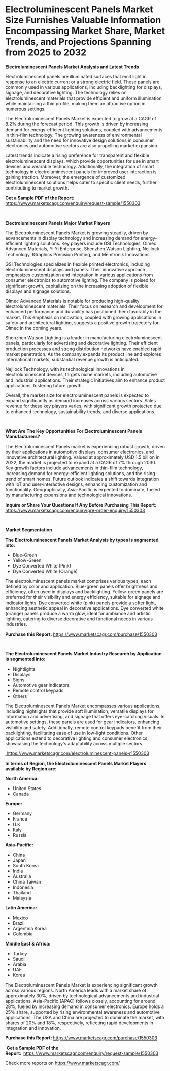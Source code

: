<p><h1>Electroluminescent Panels Market Size Furnishes Valuable Information Encompassing Market Share, Market Trends, and Projections Spanning from 2025 to 2032</h1></p><p><strong>Electroluminescent Panels Market Analysis and Latest Trends</strong></p>
<p><p>Electroluminescent panels are illuminated surfaces that emit light in response to an electric current or a strong electric field. These panels are commonly used in various applications, including backlighting for displays, signage, and decorative lighting. The technology relies on electroluminescent materials that provide efficient and uniform illumination while maintaining a thin profile, making them an attractive option in numerous settings.</p><p>The Electroluminescent Panels Market is expected to grow at a CAGR of 8.2% during the forecast period. This growth is driven by increasing demand for energy-efficient lighting solutions, coupled with advancements in thin-film technology. The growing awareness of environmental sustainability and the need for innovative design solutions in consumer electronics and automotive sectors are also propelling market expansion.</p><p>Latest trends indicate a rising preference for transparent and flexible electroluminescent displays, which provide opportunities for use in smart devices and wearable technology. Additionally, the integration of smart technology in electroluminescent panels for improved user interaction is gaining traction. Moreover, the emergence of customized electroluminescent solutions helps cater to specific client needs, further contributing to market growth.</p></p>
<p><strong>Get a Sample PDF of the Report:&nbsp;</strong> <a href="https://www.marketscagr.com/enquiry/request-sample/1550303?utm_campaign=2239&utm_medium=2&utm_source=Github&utm_content=ia&utm_term=20022025&utm_id=electroluminescent-panels">https://www.marketscagr.com/enquiry/request-sample/1550303</a></p>
<p>&nbsp;</p>
<p><strong>Electroluminescent Panels Major Market Players</strong></p>
<p><p>The Electroluminescent Panels Market is growing steadily, driven by advancements in display technology and increasing demand for energy-efficient lighting solutions. Key players include GSI Technologies, Olmec Advanced Materials, Yi Yi Enterprise, Shenzhen Watson Lighting, Nejilock Technology, IGraphics Precision Printing, and Memtronik Innovations.</p><p>GSI Technologies specializes in flexible printed electronics, including electroluminescent displays and panels. Their innovative approach emphasizes customization and integration in various applications from consumer electronics to automotive lighting. The company is poised for significant growth, capitalizing on the increasing adoption of flexible displays and signage solutions. </p><p>Olmec Advanced Materials is notable for producing high-quality electroluminescent materials. Their focus on research and development for enhanced performance and durability has positioned them favorably in the market. This emphasis on innovation, coupled with growing applications in safety and architectural lighting, suggests a positive growth trajectory for Olmec in the coming years.</p><p>Shenzhen Watson Lighting is a leader in manufacturing electroluminescent panels, particularly for advertising and decorative lighting. Their efficient production processes and strong distribution networks have enabled rapid market penetration. As the company expands its product line and explores international markets, substantial revenue growth is anticipated.</p><p>Nejilock Technology, with its technological innovations in electroluminescent devices, targets niche markets, including automotive and industrial applications. Their strategic initiatives aim to enhance product applications, fostering future growth.</p><p>Overall, the market size for electroluminescent panels is expected to expand significantly as demand increases across various sectors. Sales revenue for these key players varies, with significant growth projected due to enhanced technology, sustainability trends, and diverse applications.</p></p>
<p>&nbsp;</p>
<p><strong>What Are The Key Opportunities For Electroluminescent Panels Manufacturers?</strong></p>
<p><p>The Electroluminescent Panels market is experiencing robust growth, driven by their applications in automotive displays, consumer electronics, and innovative architectural lighting. Valued at approximately USD 1.5 billion in 2022, the market is projected to expand at a CAGR of 7% through 2030. Key growth factors include advancements in thin-film technology, increasing demand for energy-efficient lighting solutions, and the rising trend of smart homes. Future outlook indicates a shift towards integration with IoT and user-interactive designs, enhancing customization and functionality. Geographically, Asia-Pacific is expected to dominate, fueled by manufacturing expansions and technological innovations.</p></p>
<p><strong>Inquire or Share Your Questions If Any Before Purchasing This Report:</strong> <a href="https://www.marketscagr.com/enquiry/pre-order-enquiry/1550303?utm_campaign=2239&utm_medium=2&utm_source=Github&utm_content=ia&utm_term=20022025&utm_id=electroluminescent-panels">https://www.marketscagr.com/enquiry/pre-order-enquiry/1550303</a></p>
<p>&nbsp;</p>
<p><strong>Market Segmentation</strong></p>
<p><strong>The Electroluminescent Panels Market Analysis by types is segmented into:</strong></p>
<p><ul><li>Blue-Green</li><li>Yellow-Green</li><li>Dye Converted White (Pink)</li><li>Dye Converted White (Orange)</li></ul></p>
<p><p>The electroluminescent panels market comprises various types, each defined by color and application. Blue-green panels offer brightness and efficiency, often used in displays and backlighting. Yellow-green panels are preferred for their visibility and energy efficiency, suitable for signage and indicator lights. Dye converted white (pink) panels provide a softer light, enhancing aesthetic appeal in decorative applications. Dye converted white (orange) panels produce a warm glow, ideal for ambiance and artistic lighting, catering to diverse decorative and functional needs in various industries.</p></p>
<p><strong>Purchase this Report:&nbsp;</strong><a href="https://www.marketscagr.com/purchase/1550303?utm_campaign=2239&utm_medium=2&utm_source=Github&utm_content=ia&utm_term=20022025&utm_id=electroluminescent-panels">https://www.marketscagr.com/purchase/1550303</a></p>
<p>&nbsp;</p>
<p><strong>The Electroluminescent Panels Market Industry Research by Application is segmented into:</strong></p>
<p><ul><li>Nightlights</li><li>Displays</li><li>Signs</li><li>Automotive gear indicators</li><li>Remote control keypads</li><li>Others</li></ul></p>
<p><p>The Electroluminescent Panels Market encompasses various applications, including nightlights that provide soft illumination, versatile displays for information and advertising, and signage that offers eye-catching visuals. In automotive settings, these panels are used for gear indicators, enhancing visibility and safety. Additionally, remote control keypads benefit from their backlighting, facilitating ease of use in low-light conditions. Other applications extend to decorative lighting and consumer electronics, showcasing the technology's adaptability across multiple sectors.</p></p>
<p><a href="https://www.marketscagr.com/electroluminescent-panels-r1550303?utm_campaign=2239&utm_medium=2&utm_source=Github&utm_content=ia&utm_term=20022025&utm_id=electroluminescent-panels">&nbsp;https://www.marketscagr.com/electroluminescent-panels-r1550303</a></p>
<p><strong>In terms of Region, the Electroluminescent Panels Market Players available by Region are:</strong></p>
<p>
    <p> <strong> North America: </strong>
        <ul>
            <li>United States</li>
            <li>Canada</li>
        </ul>
        </p> 
    <p> <strong> Europe: </strong>
        <ul>
            <li>Germany</li>
            <li>France</li>
            <li>U.K.</li>
            <li>Italy</li>
            <li>Russia</li>
        </ul>
        </p> 
    <p> <strong> Asia-Pacific: </strong>
        <ul>
            <li>China</li>
            <li>Japan</li>
            <li>South Korea</li>
            <li>India</li>
            <li>Australia</li>
            <li>China Taiwan</li>
            <li>Indonesia</li>
            <li>Thailand</li>
            <li>Malaysia</li>
        </ul>
        </p> 
    <p> <strong> Latin America: </strong>
        <ul>
            <li>Mexico</li>
            <li>Brazil</li>
            <li>Argentina Korea</li>
            <li>Colombia</li>
        </ul>
        </p> 
    <p> <strong> Middle East & Africa: </strong>
        <ul>
            <li>Turkey</li>
            <li>Saudi</li>
            <li>Arabia</li>
            <li>UAE</li>
            <li>Korea</li>
        </ul>
    </p>
    </p>
<p><p>The Electroluminescent Panels Market is experiencing significant growth across various regions. North America leads with a market share of approximately 30%, driven by technological advancements and industrial applications. Asia-Pacific (APAC) follows closely, accounting for around 28%, fueled by increasing demand in consumer electronics. Europe holds a 25% share, supported by rising environmental awareness and automotive applications. The USA and China are projected to dominate the market, with shares of 20% and 18%, respectively, reflecting rapid developments in integration and innovation.</p></p>
<p><strong>Purchase this Report: </strong><a href="https://www.marketscagr.com/purchase/1550303?utm_campaign=2239&utm_medium=2&utm_source=Github&utm_content=ia&utm_term=20022025&utm_id=electroluminescent-panels">https://www.marketscagr.com/purchase/1550303</a></p>
<p>&nbsp;<strong>Get a Sample PDF of the Report:&nbsp;&nbsp;</strong><a href="https://www.marketscagr.com/enquiry/request-sample/1550303?utm_campaign=2239&utm_medium=2&utm_source=Github&utm_content=ia&utm_term=20022025&utm_id=electroluminescent-panels">https://www.marketscagr.com/enquiry/request-sample/1550303</a></p>
<p><strong></strong></p>
<p>Check more reports on <a href="https://www.marketscagr.com/?utm_campaign=2239&utm_medium=2&utm_source=Github&utm_content=ia&utm_term=20022025&utm_id=electroluminescent-panels">https://www.marketscagr.com/</a></p>